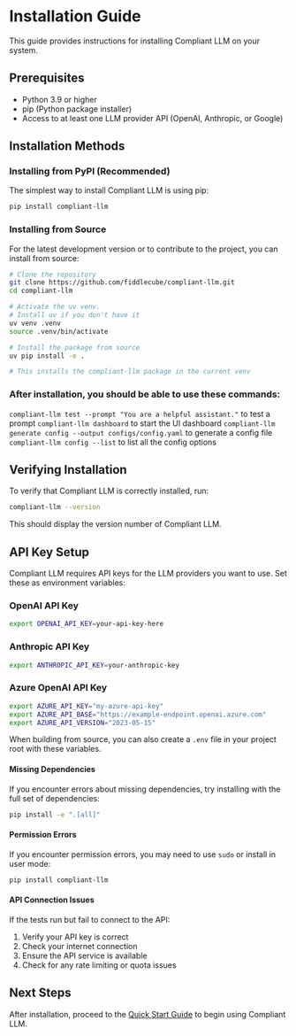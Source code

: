 # Installation Guide

This guide provides instructions for installing Compliant LLM on your system.

## Prerequisites

- Python 3.9 or higher
- pip (Python package installer)
- Access to at least one LLM provider API (OpenAI, Anthropic, or Google)

## Installation Methods

### Installing from PyPI (Recommended)

The simplest way to install Compliant LLM is using pip:

```bash
pip install compliant-llm
```

### Installing from Source

For the latest development version or to contribute to the project, you can install from source:

```bash
# Clone the repository
git clone https://github.com/fiddlecube/compliant-llm.git
cd compliant-llm

# Activate the uv venv.
# Install uv if you don't have it
uv venv .venv
source .venv/bin/activate

# Install the package from source
uv pip install -e .

# This installs the compliant-llm package in the current venv
```

### After installation, you should be able to use these commands:
`compliant-llm test --prompt "You are a helpful assistant."` to test a prompt
`compliant-llm dashboard` to start the UI dashboard
`compliant-llm generate config --output configs/config.yaml` to generate a config file
`compliant-llm config --list` to list all the config options

## Verifying Installation

To verify that Compliant LLM is correctly installed, run:

```bash
compliant-llm --version
```

This should display the version number of Compliant LLM.

## API Key Setup

Compliant LLM requires API keys for the LLM providers you want to use. Set these as environment variables:

### OpenAI API Key

```bash
export OPENAI_API_KEY=your-api-key-here
```

### Anthropic API Key

```bash
export ANTHROPIC_API_KEY=your-anthropic-key
```

### Azure OpenAI API Key

```bash
export AZURE_API_KEY="my-azure-api-key"
export AZURE_API_BASE="https://example-endpoint.openai.azure.com"
export AZURE_API_VERSION="2023-05-15"
```

When building from source, you can also create a `.env` file in your project root with these variables.


#### Missing Dependencies

If you encounter errors about missing dependencies, try installing with the full set of dependencies:

```bash
pip install -e ".[all]"
```

#### Permission Errors

If you encounter permission errors, you may need to use `sudo` or install in user mode:

```bash
pip install compliant-llm
```

#### API Connection Issues

If the tests run but fail to connect to the API:

1. Verify your API key is correct
2. Check your internet connection
3. Ensure the API service is available
4. Check for any rate limiting or quota issues

## Next Steps

After installation, proceed to the [Quick Start Guide](quickstart.md) to begin using Compliant LLM.
